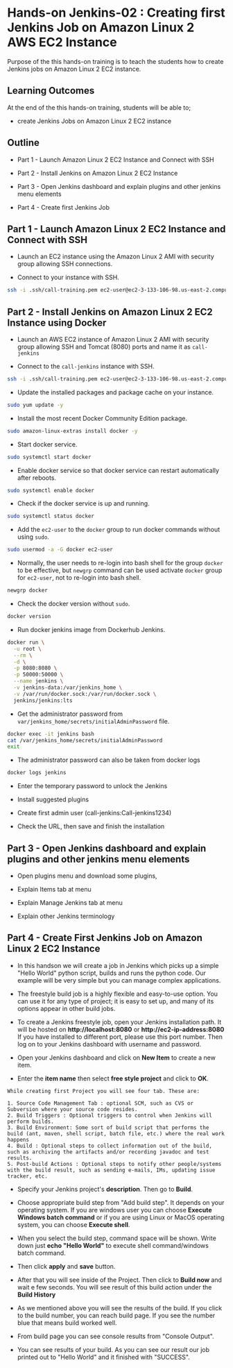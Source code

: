 # Hands-on Jenkins-02 : Creating first Jenkins Job on Amazon Linux 2 AWS EC2 Instance

Purpose of the this hands-on training is to teach the students how to create Jenkins jobs on Amazon Linux 2 EC2 instance.

## Learning Outcomes

At the end of the this hands-on training, students will be able to;

- create Jenkins Jobs on Amazon Linux 2 EC2 instance

## Outline

- Part 1 - Launch Amazon Linux 2 EC2 Instance and Connect with SSH

- Part 2 - Install Jenkins on Amazon Linux 2 EC2 Instance

- Part 3 - Open Jenkins dashboard and explain plugins and other jenkins menu elements

- Part 4 - Create first Jenkins Job

## Part 1 - Launch Amazon Linux 2 EC2 Instance and Connect with SSH

- Launch an EC2 instance using the Amazon Linux 2 AMI with security group allowing SSH connections.

- Connect to your instance with SSH.

```bash
ssh -i .ssh/call-training.pem ec2-user@ec2-3-133-106-98.us-east-2.compute.amazonaws.com
```

## Part 2 - Install Jenkins on Amazon Linux 2 EC2 Instance using Docker

- Launch an AWS EC2 instance of Amazon Linux 2 AMI with security group allowing SSH and Tomcat 
(8080) ports and name it as `call-jenkins` 

- Connect to the `call-jenkins` instance with SSH.

```bash
ssh -i .ssh/call-training.pem ec2-user@ec2-3-133-106-98.us-east-2.compute.amazonaws.com
```

- Update the installed packages and package cache on your instance.

```bash
sudo yum update -y
```

- Install the most recent Docker Community Edition package.

```bash
sudo amazon-linux-extras install docker -y
```

- Start docker service.

```bash
sudo systemctl start docker
```

- Enable docker service so that docker service can restart automatically after reboots.

```bash
sudo systemctl enable docker
```

- Check if the docker service is up and running.

```bash
sudo systemctl status docker
```

- Add the `ec2-user` to the `docker` group to run docker commands without using `sudo`. 

```bash
sudo usermod -a -G docker ec2-user
```

- Normally, the user needs to re-login into bash shell for the group `docker` to be effective, but `newgrp` command can be used activate `docker` group for `ec2-user`, not to re-login into bash shell.

```bash
newgrp docker
```

- Check the docker version without `sudo`.

```bash
docker version
```

- Run docker jenkins image from Dockerhub Jenkins.

```bash
docker run \
  -u root \
  --rm \
  -d \
  -p 8080:8080 \
  -p 50000:50000 \
  --name jenkins \
  -v jenkins-data:/var/jenkins_home \
  -v /var/run/docker.sock:/var/run/docker.sock \
  jenkins/jenkins:lts
```

- Get the administrator password from `var/jenkins_home/secrets/initialAdminPassword` file.

```bash
docker exec -it jenkins bash
cat /var/jenkins_home/secrets/initialAdminPassword
exit
```

- The administrator password can also be taken from docker logs 

```bash
docker logs jenkins
```

- Enter the temporary password to unlock the Jenkins
 
- Install suggested plugins
 
- Create first admin user (call-jenkins:Call-jenkins1234)
 
- Check the URL, then save and finish the installation

## Part 3 - Open Jenkins dashboard and explain plugins and other jenkins menu elements

- Open plugins menu and download some plugins,

- Explain Items tab at menu

- Explain Manage Jenkins tab at menu

- Explain other Jenkins terminology

## Part 4 - Create First Jenkins Job on Amazon Linux 2 EC2 Instance


- In this handson we will create a job in Jenkins which picks up a simple "Hello World" python script, builds and runs the python code. Our example will be very simple but you can manage complex applications.

- The freestyle build job is a highly flexible and easy-to-use option. You can use it for any type of project; it is easy to set up, and many of its options appear in other build jobs.

* To create a Jenkins freestyle job, open your Jenkins installation path. It will be hosted on <b>http://localhost:8080</b> or <b>http://ec2-ip-address:8080</b> If you have installed to different port, please use this port number. Then log on to your Jenkins dashboard with username and password.


* Open your Jenkins dashboard and click on <b>New Item</b> to create a new item.




* Enter the <b>item name</b> then select <b>free style project</b> and click to <b>OK</b>.


```
While creating first Project you will see four tab. These are:

1. Source Code Management Tab : optional SCM, such as CVS or Subversion where your source code resides.
2. Build Triggers : Optional triggers to control when Jenkins will perform builds.
3. Build Environment: Some sort of build script that performs the build (ant, maven, shell script, batch file, etc.) where the real work happens
4. Build : Optional steps to collect information out of the build, such as archiving the artifacts and/or recording javadoc and test results.
5. Post-build Actions : Optional steps to notify other people/systems with the build result, such as sending e-mails, IMs, updating issue tracker, etc.
```

* Specify your Jenkins project's <b>description</b>. Then go to <b>Build</b>.





* Choose appropriate build step from "Add build step". It depends on your operating system.  If you are windows user you can choose <b>Execute Windows batch command</b> or if you are using  Linux or MacOS operating system, you can choose <b>Execute shell</b>.





* When you select the build step, command space will be shown. Write down just <b>echo "Hello World"</b> to execute shell command/windows batch command.





* Then click **apply**  and **save**  button.

* After that you will see inside of the Project. Then click to <b>Build now</b> and wait e few seconds. You will see result of this build action under the **Build History**





* As we mentioned above you will see the results of the build. If you click to the build number, you can reach build page. If you see the number blue that means build worked well.





* From build page you can see console results from "Console Output".





* You can see results of your build. As you can see our result our job printed out to "Hello World" and it finished with "SUCCESS".



